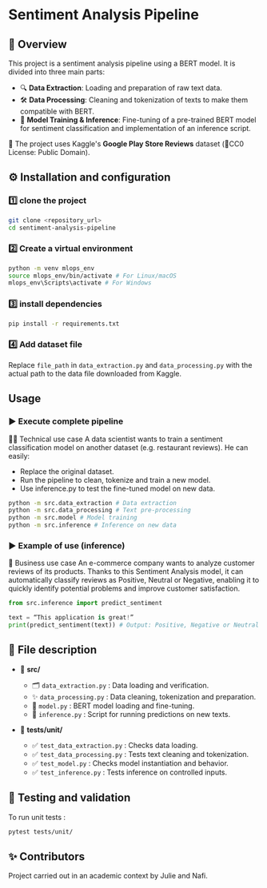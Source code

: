 # Sentiment Analysis Pipeline

## 📌 Overview
This project is a sentiment analysis pipeline using a BERT model. It is divided into three main parts:

- 🔍 **Data Extraction**: Loading and preparation of raw text data.
- 🛠 **Data Processing**: Cleaning and tokenization of texts to make them compatible with BERT.
- 🤖 **Model Training & Inference**: Fine-tuning of a pre-trained BERT model for sentiment classification and implementation of an inference script.

📂 The project uses Kaggle's **Google Play Store Reviews** dataset (📜CC0 License: Public Domain).

## ⚙️ Installation and configuration

### 1️⃣ clone the project
```sh
git clone <repository_url>
cd sentiment-analysis-pipeline
```

### 2️⃣ Create a virtual environment
```sh
python -m venv mlops_env
source mlops_env/bin/activate # For Linux/macOS
mlops_env\Scripts\activate # For Windows
```

### 3️⃣ install dependencies
```sh
pip install -r requirements.txt
```

### 4️⃣ Add dataset file
Replace `file_path` in `data_extraction.py` and `data_processing.py` with the actual path to the data file downloaded from Kaggle.

## Usage

### ▶️ Execute complete pipeline
👨‍💻 Technical use case
A data scientist wants to train a sentiment classification model on another dataset (e.g. restaurant reviews). He can easily:
- Replace the original dataset.
- Run the pipeline to clean, tokenize and train a new model.
- Use inference.py to test the fine-tuned model on new data.
```sh
python -m src.data_extraction # Data extraction
python -m src.data_processing # Text pre-processing
python -m src.model # Model training
python -m src.inference # Inference on new data
```

### ▶️ Example of use (inference)
🏢 Business use case
An e-commerce company wants to analyze customer reviews of its products. Thanks to this Sentiment Analysis model, it can automatically classify reviews as Positive, Neutral or Negative, enabling it to quickly identify potential problems and improve customer satisfaction.
```python
from src.inference import predict_sentiment

text = “This application is great!”
print(predict_sentiment(text)) # Output: Positive, Negative or Neutral
```

## 📁 File description

- 📂 **src/**
  - 🗂 `data_extraction.py` : Data loading and verification.
  - ✨ `data_processing.py` : Data cleaning, tokenization and preparation.
  - 🎯 `model.py` : BERT model loading and fine-tuning.
  - 🔮 `inference.py` : Script for running predictions on new texts.

- 📂 **tests/unit/**
  - ✅ `test_data_extraction.py` : Checks data loading.
  - ✅ `test_data_processing.py` : Tests text cleaning and tokenization.
  - ✅ `test_model.py` : Checks model instantiation and behavior.
  - ✅ `test_inference.py` : Tests inference on controlled inputs.

## 🧪 Testing and validation
To run unit tests :
```sh
pytest tests/unit/
```

## ✨ Contributors
Project carried out in an academic context by Julie and Nafi.